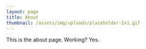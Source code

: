 ```yaml
---
layout: page
title: About
thumbnail: /assets/img/uploads/placeholder-2x1.gif
---
```

This is the about page. Working? Yes.
